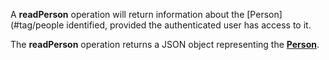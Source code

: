 A **readPerson** operation will return information about the [Person](#tag/people identified, provided the authenticated user has access to it.

The **readPerson** operation returns a JSON object representing the [**Person**](#tag/people).
